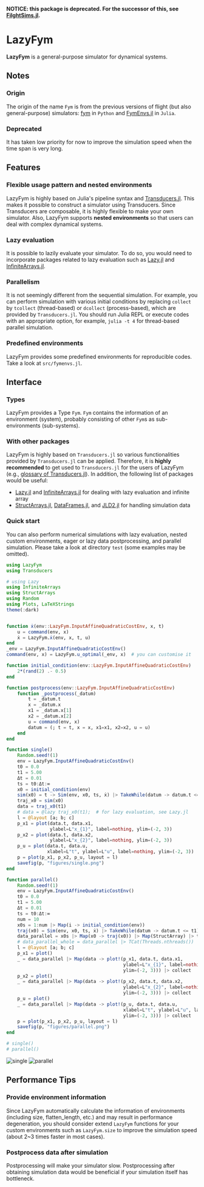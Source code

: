 **NOTICE: this package is deprecated. For the successor of this, see [FilghtSims.jl](https://github.com/JinraeKim/FlightSims.jl).**


# LazyFym
**LazyFym** is a general-purpose simulator for dynamical systems.
## Notes
### Origin
The origin of the name `Fym` is from the previous versions of flight (but also general-purpose) simulators:
[fym](https://github.com/fdcl-nrf/fym) in `Python` and [FymEnvs.jl](https://github.com/fdcl-nrf/FymEnvs.jl) in `Julia`.
### Deprecated
It has taken low priority for now to improve the simulation speed when the time span is very long.

## Features
### Flexible usage pattern and nested environments
LazyFym is highly based on Julia's pipeline syntax and [Transducers.jl](https://github.com/JuliaFolds/Transducers.jl).
This makes it possible to construct a simulator using Transducers.
Since Transducers are composable, it is highly flexible to make your own simulator.
Also,
LazyFym supports **nested environments** so that users can deal with
complex dynamical systems.
### Lazy evaluation
It is possible to lazily evaluate your simulator.
To do so,
you would need to incorporate packages related to lazy evaluation
such as [Lazy.jl](https://github.com/MikeInnes/Lazy.jl) and [InfiniteArrays.jl](https://github.com/JuliaArrays/InfiniteArrays.jl).
### Parallelism
It is not seemingly different from the sequential simulation.
For example,
you can perform simulation with various initial conditions by
replacing `collect` by `tcollect` (thread-based) or `dcollect` (process-based),
which are provided by `Transducers.jl`.
You should run Julia REPL or execute codes with an appropriate option,
for example, `julia -t 4` for thread-based parallel simulation.
### Predefined environments
LazyFym provides some predefined environments for reproducible codes.
Take a look at `src/fymenvs.jl`.
<!-- ### Performance improvement for simulations with long time span (Todo; experimental) -->
<!-- (I'm trying to apply some ideas, e.g., `PartitionedSim`, -->
<!-- but it seems slower than expected.) -->

## Interface
### Types
LazyFym provides a Type `Fym`.
`Fym` contains the information of an environment (system),
probably consisting of other `Fym`s as sub-environments (sub-systems).
### With other packages
LazyFym is highly based on `Transducers.jl` so various functionalities provided by
`Transducers.jl` can be applied.
Therefore, it is **highly recommended** to get used to `Transducers.jl` for the users of LazyFym (e.g., [glossary of Transducers.jl](https://juliafolds.github.io/Transducers.jl/dev/explanation/glossary/)).
In addition,
the following list of packages would be useful:
- [Lazy.jl](https://github.com/MikeInnes/Lazy.jl) and [InfiniteArrays.jl](https://github.com/JuliaArrays/InfiniteArrays.jl) for dealing with lazy evaluation and infinite array
- [StructArrays.jl](https://github.com/JuliaArrays/StructArrays.jl), [DataFrames.jl](https://github.com/JuliaData/DataFrames.jl), and [JLD2.jl](https://github.com/JuliaIO/JLD2.jl) for handling simulation data

### Quick start
You can also perform numerical simulations with lazy evaluation,
nested custom environments, eager or lazy data postprocessing, and parallel simulation.
Please take a look at directory `test` (some examples may be omitted).

```julia
using LazyFym
using Transducers

# using Lazy
using InfiniteArrays
using StructArrays
using Random
using Plots, LaTeXStrings
theme(:dark)


function ẋ(env::LazyFym.InputAffineQuadraticCostEnv, x, t)
    u = command(env, x)
    ẋ = LazyFym.ẋ(env, x, t, u)
end
_env = LazyFym.InputAffineQuadraticCostEnv()
command(env, x) = LazyFym.u_optimal(_env, x)  # you can customise it

function initial_condition(env::LazyFym.InputAffineQuadraticCostEnv)
    2*(rand(2) .- 0.5)
end

function postprocess(env::LazyFym.InputAffineQuadraticCostEnv)
    function _postprocess(_datum)
        t = _datum.t
        x = _datum.x
        x1 = _datum.x[1]
        x2 = _datum.x[2]
        u = command(env, x)
        datum = (; t = t, x = x, x1=x1, x2=x2, u = u)
    end
end

function single()
    Random.seed!(1)
    env = LazyFym.InputAffineQuadraticCostEnv()
    t0 = 0.0
    t1 = 5.00
    Δt = 0.01
    ts = t0:Δt:∞
    x0 = initial_condition(env)
    sim(x0) = t -> Sim(env, x0, ts, ẋ) |> TakeWhile(datum -> datum.t <= t) |> Map(postprocess(env)) |> collect |> StructArray
    traj_x0 = sim(x0)
    data = traj_x0(t1)
    # data = @lazy traj_x0(t1);  # for lazy evaluation, see Lazy.jl
    l = @layout [a; b; c]
    p_x1 = plot(data.t, data.x1,
                ylabel=L"x_{1}", label=nothing, ylim=(-2, 3))
    p_x2 = plot(data.t, data.x2,
                ylabel=L"x_{2}", label=nothing, ylim=(-2, 3))
    p_u = plot(data.t, data.u,
               xlabel=L"t", ylabel=L"u", label=nothing, ylim=(-2, 3))
    p = plot(p_x1, p_x2, p_u, layout = l)
    savefig(p, "figures/single.png")
end

function parallel()
    Random.seed!(1)
    env = LazyFym.InputAffineQuadraticCostEnv()
    t0 = 0.0
    t1 = 5.00
    Δt = 0.01
    ts = t0:Δt:∞
    num = 10
    x0s = 1:num |> Map(i -> initial_condition(env))
    traj(x0) = Sim(env, x0, ts, ẋ) |> TakeWhile(datum -> datum.t <= t1) |> Map(postprocess(env)) |> collect
    data_parallel = x0s |> Map(x0 -> traj(x0)) |> Map(StructArray) |> tcollect
    # data_parallel_whole = data_parallel |> TCat(Threads.nthreads()) |> collect |> StructArray   # merge data
    l = @layout [a; b; c]
    p_x1 = plot()
    _ = data_parallel |> Map(data -> plot!(p_x1, data.t, data.x1,
                                           ylabel=L"x_{1}", label=nothing,
                                           ylim=(-2, 3))) |> collect
    p_x2 = plot()
    _ = data_parallel |> Map(data -> plot!(p_x2, data.t, data.x2,
                                           ylabel=L"x_{2}", label=nothing,
                                           ylim=(-2, 3))) |> collect
    p_u = plot()
    _ = data_parallel |> Map(data -> plot!(p_u, data.t, data.u,
                                           xlabel=L"t", ylabel=L"u", label=nothing,
                                           ylim=(-2, 3))) |> collect
    p = plot(p_x1, p_x2, p_u, layout = l)
    savefig(p, "figures/parallel.png")
end

# single()
# parallel()
```
![single](./figures/single.png)
![parallel](./figures/parallel.png)

## Performance Tips
### Provide environment information
Since LazyFym automatically calculate the information of environments (including size, flatten_length, etc.)
and may result in performance degeneration,
you should consider extend `LazyFym` functions for your custom environments such as `LazyFym.size`
to improve the simulation speed (about 2~3 times faster in most cases).
### Postprocess data after simulation
Postprocessing will make your simulator slow.
Postprocessing after obtaining simulation data would be beneficial if your simulation itself has bottleneck.

<!-- ## Todo -->
<!-- - [x] Nested environments (like `fym` and `FymEnvs`) -->
<!-- - [x] Performance improvement (supporting nested env. makes it slow -> can be improved by telling LazyFym the information of your custom environments) -->
<!-- - [x] Add an example of parallel simulation -->
<!-- - [ ] Performance improvement for simulations with long time span -->
